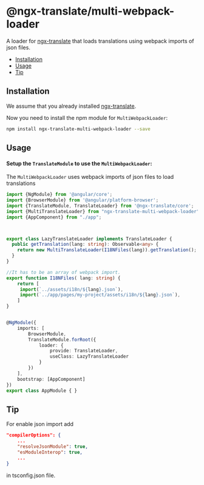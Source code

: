 # @ngx-translate/multi-webpack-loader 

A loader for [ngx-translate](https://github.com/ngx-translate/core) that loads translations using webpack imports of json files.


* [Installation](#installation)
* [Usage](#usage)
* [Tip](#tip)

## Installation

We assume that you already installed [ngx-translate](https://github.com/ngx-translate/core).

Now you need to install the npm module for `MultiWebpackLoader`:

```sh
npm install ngx-translate-multi-webpack-loader --save
```


## Usage
#### Setup the `TranslateModule` to use the `MultiWebpackLoader`:

The `MultiWebpackLoader` uses webpack imports of json files to load translations


```ts
import {NgModule} from '@angular/core';
import {BrowserModule} from '@angular/platform-browser';
import {TranslateModule, TranslateLoader} from '@ngx-translate/core';
import {MultiTranslateLoader} from "ngx-translate-multi-webpack-loader";
import {AppComponent} from "./app";



export class LazyTranslateLoader implements TranslateLoader {
  public getTranslation(lang: string): Observable<any> {
    return new MultiTranslateLoader(I18NFiles(lang)).getTranslation();
  }
} 

//It has to be an array of webpack import.
export function I18NFiles( lang: string) {
    return [
     import(`../assets/i18n/${lang}.json`),
     import(`../app/pages/my-project/assets/i18n/${lang}.json`),
    ]
}


@NgModule({
    imports: [
        BrowserModule,
        TranslateModule.forRoot({
            loader: {
                provide: TranslateLoader,
                useClass: LazyTranslateLoader
            }
        })
    ],
    bootstrap: [AppComponent]
})
export class AppModule { }
```
## Tip

For enable json import add 

```json
"compilerOptions": {
    ...
    "resolveJsonModule": true,
    "esModuleInterop": true,
    ...
}
```


in tsconfig.json file.
